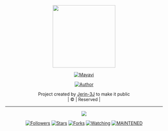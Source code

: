 <div align="center">
  <img border-radius: 15px src="https://github.com/Jerin3j/JERIN-SER/blob/1aab4bfcd1550285f0f89dfa7abeb50ad4761caa/IMG_20210728_062614.jpg" width="200" height="200"/>
  <p align="center">
<a href="#"><img title="Mayavi" src="https://img.shields.io/badge/-Mayavi-yellow"></a>
</p>
  <p align="center">
<a href="https://github.com/Jerin3j"><img title="Author" src="https://img.shields.io/badge/Author-Jerin3J-B0T?color=darkgreen&style=for-the-badge&logo=whatsapp"></a>
</p>
</div>
<p align="center">
Project created by <a href="https://github.com/Jerin3j">Jerin-3J</a> to make it public
    <br>
       | © |
        Reserved |
    <br> 
</p>

----

  <p align="center">
 <a href="https://github.com/Jerin3j">
    <img src="https://img.shields.io/github/repo-size/Jerin3j/Mayavi?yellowcolor=green&label=Repo%20total%20size&style=plastic">
<p align="center">
<a href="https://github.com/Jerin3j/followers"><img title="Followers" src="https://img.shields.io/github/followers/Jerin3j?color=blue&style=flat-square"></a>
<a href="https://github.com/Jerin3j/Mayavi/stargazers/"><img title="Stars" src="https://img.shields.io/github/stars/Jerin3j/Mayavi?color=blue&style=flat-square"></a>
<a href="https://github.com/Jerin3j/Mayavi/network/members"><img title="Forks" src="https://img.shields.io/github/forks/Jerin3j/Mayavi?color=blue&style=flat-square"></a>
<a href="https://github.com/Jerin3j/Mayavi/watchers"><img title="Watching" src="https://img.shields.io/github/watchers/Jerin3j/Mayavi?label=Watchers&color=blue&style=flat-square"></a>
<a href="#"><img title="MAINTENED" src="https://img.shields.io/badge/UNMAINTENED-YES-blue.svg"</a>
</p>
